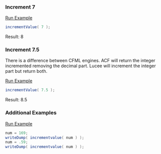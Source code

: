 ### Increment 7



<a href="https://try.boxlang.io/?code=eJzLzEsuSs1NzSsJS8wpTdVQMFfQtOYCAFgVBtA%3D" target="_blank">Run Example</a>

```java
incrementValue( 7 );

```

Result: 8

### Increment 7.5

There is a difference between CFML engines. ACF will return the integer incremented removing the decimal part. Lucee will increment the integer part but return both.

<a href="https://try.boxlang.io/?code=eJzLzEsuSs1NzSsJS8wpTdVQMNczVdC05gIAZrYHMw%3D%3D" target="_blank">Run Example</a>

```java
incrementValue( 7.5 );

```

Result: 8.5

### Additional Examples

<a href="https://try.boxlang.io/?code=eJzLK81VsFUwNLO05iovyixJdSnNLdBQyMxLLkrNTc0rKUvMKU3VUMgDqtJU0LTmygMr1zMlUjkApk4eFQ%3D%3D" target="_blank">Run Example</a>

```java
num = 169;
writeDump( incrementvalue( num ) );
num = .59;
writeDump( incrementvalue( num ) );

```


